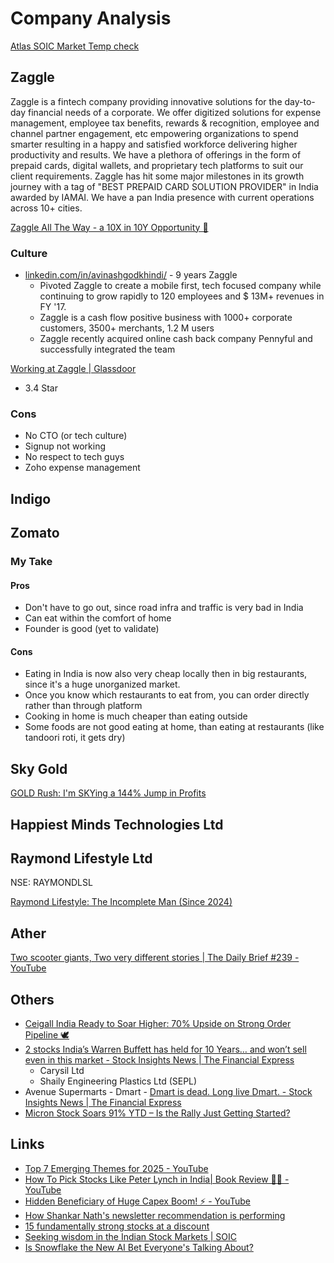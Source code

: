 # Company Analysis

[Atlas SOIC Market Temp check](https://chartink.com/dashboard/149096)

## Zaggle

Zaggle is a fintech company providing innovative solutions for the day-to-day financial needs of a corporate. We offer digitized solutions for expense management, employee tax benefits, rewards & recognition, employee and channel partner engagement, etc empowering organizations to spend smarter resulting in a happy and satisfied workforce delivering higher productivity and results. We have a plethora of offerings in the form of prepaid cards, digital wallets, and proprietary tech platforms to suit our client requirements. Zaggle has hit some major milestones in its growth journey with a tag of "BEST PREPAID CARD SOLUTION PROVIDER" in India awarded by IAMAI. We have a pan India presence with current operations across 10+ cities.

[Zaggle All The Way - a 10X in 10Y Opportunity 🎁](https://shankarnath.substack.com/p/zaggleprepaid)

### Culture

- [linkedin.com/in/avinashgodkhindi/](https://www.linkedin.com/in/avinashgodkhindi/) - 9 years Zaggle
   	- Pivoted Zaggle to create a mobile first, tech focused company while continuing to grow rapidly to 120 employees and $ 13M+ revenues in FY '17.
   	- Zaggle is a cash flow positive business with 1000+ corporate customers, 3500+ merchants, 1.2 M users
   	- Zaggle recently acquired online cash back company Pennyful and successfully integrated the team

[Working at Zaggle | Glassdoor](https://www.glassdoor.co.in/Overview/Working-at-Zaggle-EI_IE1456360.11,17.htm)

- 3.4 Star

### Cons

- No CTO (or tech culture)
- Signup not working
- No respect to tech guys
- Zoho expense management

## Indigo

## Zomato

### My Take

#### Pros

- Don't have to go out, since road infra and traffic is very bad in India
- Can eat within the comfort of home
- Founder is good (yet to validate)

#### Cons

- Eating in India is now also very cheap locally then in big restaurants, since it's a huge unorganized market.
- Once you know which restaurants to eat from, you can order directly rather than through platform
- Cooking in home is much cheaper than eating outside
- Some foods are not good eating at home, than eating at restaurants (like tandoori roti, it gets dry)

## Sky Gold

[GOLD Rush: I'm SKYing a 144% Jump in Profits](https://shankarnath.substack.com/p/skygold)

## Happiest Minds Technologies Ltd

## Raymond Lifestyle Ltd

NSE: RAYMONDLSL

[Raymond Lifestyle: The Incomplete Man (Since 2024)](https://shankarnath.substack.com/p/raymond-lifestyle)

## Ather

[Two scooter giants, Two very different stories \| The Daily Brief #239 - YouTube](https://youtu.be/vLv6GLwvAp0)

## Others

- [Ceigall India Ready to Soar Higher: 70% Upside on Strong Order Pipeline 🕊️](https://shankarnath.substack.com/p/ceigall-india)
- [2 stocks India’s Warren Buffett has held for 10 Years… and won’t sell even in this market - Stock Insights News \| The Financial Express](https://www.financialexpress.com/market/stock-insights/2-stocks-indias-warren-buffett-has-held-for-10-years-and-wont-sell-even-in-this-market/3783454/#google_vignette)
	- Carysil Ltd
	- Shaily Engineering Plastics Ltd (SEPL)
- Avenue Supermarts - Dmart - [Dmart is dead. Long live Dmart. - Stock Insights News \| The Financial Express](https://www.financialexpress.com/market/stock-insights/dmart-is-dead-long-live-dmart/3951370/)
- [Micron Stock Soars 91% YTD – Is the Rally Just Getting Started?](https://www.linkedin.com/pulse/micron-stock-soars-91-ytd-rally-just-getting-started-vestedfinance-l7aic/)

## Links

- [Top 7 Emerging Themes for 2025 - YouTube](https://www.youtube.com/watch?v=spd7g32drt8)
- [How To Pick Stocks Like Peter Lynch in India| Book Review 📖🔖 - YouTube](https://www.youtube.com/watch?v=2PGLUK6l7dg)
- [Hidden Beneficiary of Huge Capex Boom! ⚡ - YouTube](https://www.youtube.com/watch?v=4hdllKJgpV4)
- [How Shankar Nath's newsletter recommendation is performing](https://www.youtube.com/channel/UCtnItzU7q_bA1eoEBjqcVrw/community?lb=UgkxY3UezZfBrvwxWXyxHsKwXNSXsWZB4C3n)
- [15 fundamentally strong stocks at a discount](https://youtu.be/p389Qdg_Tco)
- [Seeking wisdom in the Indian Stock Markets \| SOIC](https://soic.in/blog-description/mapping-the-future-geospatial-industry)
- [Is Snowflake the New AI Bet Everyone's Talking About?](https://www.linkedin.com/pulse/snowflake-new-ai-bet-everyones-talking-vestedfinance-gm73f/)
